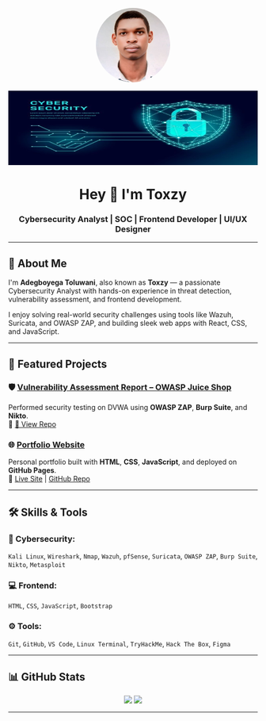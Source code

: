 <p align="center">
  <img src="https://github.com/Tolu12wani/Toxzy/blob/main/WhatsApp%20Image%202025-06-19%20at%2000.01.23_e40b091d.jpg" width="150" height="150" style="border-radius: 50%;"/>
</p>

<!-- Slim Banner -->
<p align="center">
  <img src="https://github.com/Tolu12wani/Toxzy/blob/main/Premium%20Vector%20_%20Cyber%20security%20concept.jpg" width="100%" height="150"/>
</p>

<h1 align="center">Hey 👋 I'm Toxzy</h1>

<h3 align="center">Cybersecurity Analyst | SOC | Frontend Developer | UI/UX Designer</h3>

---

## 🧰 About Me
I'm **Adegboyega Toluwani**, also known as **Toxzy** — a passionate Cybersecurity Analyst with hands-on experience in threat detection, vulnerability assessment, and frontend development.

I enjoy solving real-world security challenges using tools like Wazuh, Suricata, and OWASP ZAP, and building sleek web apps with React, CSS, and JavaScript.

---

## 💼 Featured Projects

### 🛡️ [Vulnerability Assessment Report – OWASP Juice Shop](https://github.com/Tolu12wani/proj_fut_01)
Performed security testing on DVWA using **OWASP ZAP**, **Burp Suite**, and **Nikto**.  
🔗 [📄 View Repo](https://github.com/Tolu12wani/proj_fut_01)

### 🌐 [Portfolio Website](https://tolu12wani.github.io/folio/)
Personal portfolio built with **HTML**, **CSS**, **JavaScript**, and deployed on **GitHub Pages**.  
🔗 [Live Site](https://tolu12wani.github.io/folio/) | [GitHub Repo](https://github.com/Tolu12wani/folio)

---

## 🛠️ Skills & Tools

### 🔐 Cybersecurity:
`Kali Linux`, `Wireshark`, `Nmap`, `Wazuh`, `pfSense`, `Suricata`, `OWASP ZAP`, `Burp Suite`, `Nikto`, `Metasploit`

### 💻 Frontend:
`HTML`, `CSS`, `JavaScript`, `Bootstrap`

### ⚙️ Tools:
`Git`, `GitHub`, `VS Code`, `Linux Terminal`, `TryHackMe`, `Hack The Box`, `Figma`

---

## 📊 GitHub Stats

<p align="center">
  <img src="https://github-readme-stats.vercel.app/api?username=Tolu12wani&show_icons=true&theme=radical" width="400"/>
  <img src="https://github-readme-stats.vercel.app/api/top-langs/?username=Tolu12wani&layout=compact&theme=radical" width="300"/>
</p>

---

<!-- Feel free to add contact section, certs, or blog links -->
